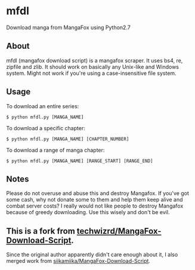 mfdl
====
Download manga from MangaFox using Python2.7

About
-----
mfdl (mangafox download script) is a mangafox scraper. It uses bs4,
re, zipfile and zlib. It should work on basically any Unix-like and Windows system. Might not work if you're using a case-insensitive file system.

Usage
-----
To download an entire series:

    $ python mfdl.py [MANGA_NAME]

To download a specific chapter:

    $ python mfdl.py [MANGA_NAME] [CHAPTER_NUMBER]

To download a range of manga chapter:

    $ python mfdl.py [MANGA_NAME] [RANGE_START] [RANGE_END]

Notes
-----
Please do not overuse and abuse this and destroy Mangafox. If you've got some
cash, why not donate some to them and help them keep alive and combat server
costs? I really would not like people to destroy Mangafox because of greedy
downloading. Use this wisely and don't be evil.

## This is a fork from [techwizrd/MangaFox-Download-Script](https://github.com/techwizrd/MangaFox-Download-Scrip).
Since the original author apparently didn't care enough about it, I also merged
work from [siikamiika/MangaFox-Download-Script](https://github.com/siikamiika/MangaFox-Download-Script).

